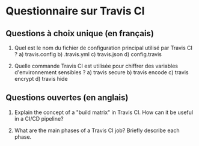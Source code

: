 # Questionnaire sur Travis CI

## Questions à choix unique (en français)

1. Quel est le nom du fichier de configuration principal utilisé par Travis CI ?
   a) travis.config
   b) .travis.yml
   c) travis.json
   d) config.travis

2. Quelle commande Travis CI est utilisée pour chiffrer des variables d'environnement sensibles ?
   a) travis secure
   b) travis encode
   c) travis encrypt
   d) travis hide

## Questions ouvertes (en anglais)

1. Explain the concept of a "build matrix" in Travis CI. How can it be useful in a CI/CD pipeline?

2. What are the main phases of a Travis CI job? Briefly describe each phase.

